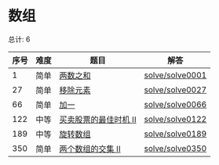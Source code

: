 # 数组

<!--- table -->


总计: 6

| 序号 | 难度 | 题目                    | 解答                      |
| ---- | ---- | ------------------ | ---------------- |
| 1 | 简单 | [两数之和](https://leetcode-cn.com/problems/two-sum/) | [solve/solve0001](../solve/solve0001)|
| 27 | 简单 | [移除元素](https://leetcode-cn.com/problems/remove-element/) | [solve/solve0027](../solve/solve0027)|
| 66 | 简单 | [加一](https://leetcode-cn.com/problems/plus-one/) | [solve/solve0066](../solve/solve0066)|
| 122 | 中等 | [买卖股票的最佳时机 II](https://leetcode-cn.com/problems/best-time-to-buy-and-sell-stock-ii/) | [solve/solve0122](../solve/solve0122)|
| 189 | 中等 | [旋转数组](https://leetcode-cn.com/problems/rotate-array/) | [solve/solve0189](../solve/solve0189)|
| 350 | 简单 | [两个数组的交集 II](https://leetcode-cn.com/problems/intersection-of-two-arrays-ii/) | [solve/solve0350](../solve/solve0350)|
